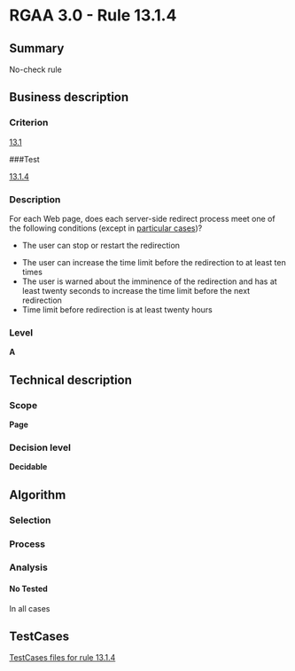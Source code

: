 # RGAA 3.0 -  Rule 13.1.4

## Summary

No-check rule

## Business description

### Criterion

[13.1](http://asqatasun.github.io/RGAA--3.0--EN/RGAA3.0_Criteria_English_version_v1.html#crit-13-1)

###Test

[13.1.4](http://asqatasun.github.io/RGAA--3.0--EN/RGAA3.0_Criteria_English_version_v1.html#test-13-1-4)

### Description
For each Web page, does
    each server-side redirect process meet one of the
    following conditions (except in <a title="Particular cases for criterion 13.1" href="http://asqatasun.github.io/RGAA--3.0--EN/RGAA3.0_Particular_cases_English_version_v1.html#cpCrit13-1">particular cases</a>)?
    <ul><li> The user can stop or restart the redirection</li>
  <li> The user can increase the time limit before the
   redirection to at least ten times</li>
  <li> The user is warned about the imminence of the
   redirection and has at least twenty seconds to
   increase the time limit before the next redirection</li>
  <li> Time limit before redirection is at least twenty
   hours</li>
    </ul> 


### Level

**A**

## Technical description

### Scope

**Page**

### Decision level

**Decidable**

## Algorithm

### Selection

### Process

### Analysis

#### No Tested 

In all cases







##  TestCases 

[TestCases files for rule 13.1.4](https://github.com/Asqatasun/Asqatasun/tree/master/rules/rules-rgaa3.0/src/test/resources/testcases/rgaa30/Rgaa30Rule130104/) 


